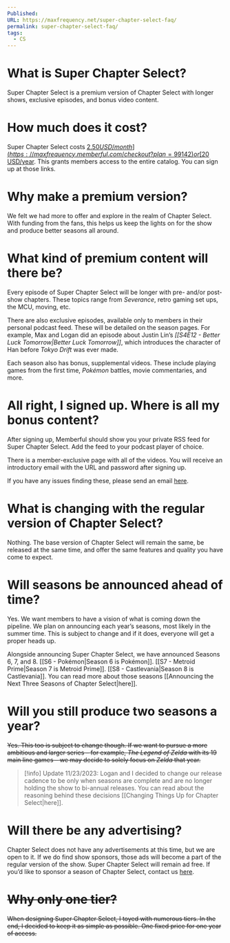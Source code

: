 ```yaml
---
Published: 
URL: https://maxfrequency.net/super-chapter-select-faq/
permalink: super-chapter-select-faq/
tags:
  - CS
---
```

# What is Super Chapter Select?

Super Chapter Select is a premium version of Chapter Select with longer shows, exclusive episodes, and bonus video content.
# How much does it cost?

Super Chapter Select costs [$2.50 USD/month](https://maxfrequency.memberful.com/checkout?plan=99142) or [$20 USD/year](https://maxfrequency.memberful.com/checkout?plan=76115). This grants members access to the entire catalog. You can sign up at those links.
# Why make a premium version?

We felt we had more to offer and explore in the realm of Chapter Select. With funding from the fans, this helps us keep the lights on for the show and produce better seasons all around.
# What kind of premium content will there be?

Every episode of Super Chapter Select will be longer with pre- and/or post-show chapters. These topics range from *Severance*, retro gaming set ups, the MCU, moving, etc.

There are also exclusive episodes, available only to members in their personal podcast feed. These will be detailed on the season pages. For example, Max and Logan did an episode about Justin Lin’s *[[S4E12 - Better Luck Tomorrow|Better Luck Tomorrow]]*, which introduces the character of Han before *Tokyo Drift* was ever made.

Each season also has bonus, supplemental videos. These include playing games from the first time, *Pokémon* battles, movie commentaries, and more.
# All right, I signed up. Where is all my bonus content?

After signing up, Memberful should show you your private RSS feed for Super Chapter Select. Add the feed to your podcast player of choice.

There is a member-exclusive page with all of the videos. You will receive an introductory email with the URL and password after signing up.

If you have any issues finding these, please send an email [here](mailto:max@maxfrequency.net).
# What is changing with the regular version of Chapter Select?

Nothing. The base version of Chapter Select will remain the same, be released at the same time, and offer the same features and quality you have come to expect.
# Will seasons be announced ahead of time?

Yes. We want members to have a vision of what is coming down the pipeline. We plan on announcing each year’s seasons, most likely in the summer time. This is subject to change and if it does, everyone will get a proper heads up.

Alongside announcing Super Chapter Select, we have announced Seasons 6, 7, and 8. [[S6 - Pokémon|Season 6 is Pokémon]]. [[S7 - Metroid Prime|Season 7 is Metroid Prime]]. [[S8 - Castlevania|Season 8 is Castlevania]]. You can read more about those seasons [[Announcing the Next Three Seasons of Chapter Select|here]].
# Will you still produce two seasons a year?

~~Yes. This too is subject to change though. If we want to pursue a more ambitious and larger series – for example, *The Legend of Zelda* with its 19 main line games – we may decide to solely focus on *Zelda* that year.~~

> [!info] Update 11/23/2023:
> Logan and I decided to change our release cadence to be only when seasons are complete and are no longer holding the show to bi-annual releases. You can read about the reasoning behind these decisions [[Changing Things Up for Chapter Select|here]].
# Will there be any advertising?

Chapter Select does not have any advertisements at this time, but we are open to it. If we do find show sponsors, those ads will become a part of the regular version of the show. Super Chapter Select will remain ad free. If you’d like to sponsor a season of Chapter Select, contact us [here](mailto:max@maxfrequency.net).
# ~~Why only one tier?~~

~~When designing Super Chapter Select, I toyed with numerous tiers. In the end, I decided to keep it as simple as possible. One fixed price for one year of access.~~